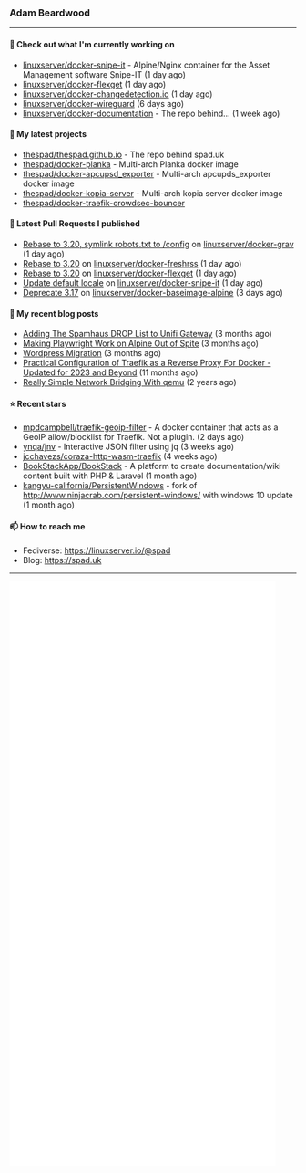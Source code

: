 ### Adam Beardwood
---
#### 👷 Check out what I'm currently working on

- [linuxserver/docker-snipe-it](https://github.com/linuxserver/docker-snipe-it) - Alpine/Nginx container for the Asset Management software Snipe-IT (1 day ago)
- [linuxserver/docker-flexget](https://github.com/linuxserver/docker-flexget) (1 day ago)
- [linuxserver/docker-changedetection.io](https://github.com/linuxserver/docker-changedetection.io) (1 day ago)
- [linuxserver/docker-wireguard](https://github.com/linuxserver/docker-wireguard) (6 days ago)
- [linuxserver/docker-documentation](https://github.com/linuxserver/docker-documentation) - The repo behind... (1 week ago)

#### 🌱 My latest projects

- [thespad/thespad.github.io](https://github.com/thespad/thespad.github.io) - The repo behind spad.uk
- [thespad/docker-planka](https://github.com/thespad/docker-planka) - Multi-arch Planka docker image
- [thespad/docker-apcupsd_exporter](https://github.com/thespad/docker-apcupsd_exporter) - Multi-arch apcupds_exporter docker image
- [thespad/docker-kopia-server](https://github.com/thespad/docker-kopia-server) - Multi-arch kopia server docker image 
- [thespad/docker-traefik-crowdsec-bouncer](https://github.com/thespad/docker-traefik-crowdsec-bouncer)

#### 🔨 Latest Pull Requests I published

- [Rebase to 3.20, symlink robots.txt to /config](https://github.com/linuxserver/docker-grav/pull/46) on [linuxserver/docker-grav](https://github.com/linuxserver/docker-grav) (1 day ago)
- [Rebase to 3.20](https://github.com/linuxserver/docker-freshrss/pull/67) on [linuxserver/docker-freshrss](https://github.com/linuxserver/docker-freshrss) (1 day ago)
- [Rebase to 3.20](https://github.com/linuxserver/docker-flexget/pull/9) on [linuxserver/docker-flexget](https://github.com/linuxserver/docker-flexget) (1 day ago)
- [Update default locale](https://github.com/linuxserver/docker-snipe-it/pull/72) on [linuxserver/docker-snipe-it](https://github.com/linuxserver/docker-snipe-it) (1 day ago)
- [Deprecate 3.17](https://github.com/linuxserver/docker-baseimage-alpine/pull/247) on [linuxserver/docker-baseimage-alpine](https://github.com/linuxserver/docker-baseimage-alpine) (3 days ago)

#### 📜 My recent blog posts

- [Adding The Spamhaus DROP List to Unifi Gateway](https://www.spad.uk/posts/adding-spamhaus-drop-list-to-unifi-gateway/) (3 months ago)
- [Making Playwright Work on Alpine Out of Spite](https://www.spad.uk/posts/making-playwright-work-on-alpine-out-of-spite/) (3 months ago)
- [Wordpress Migration](https://www.spad.uk/posts/wordpress-migration/) (3 months ago)
- [Practical Configuration of Traefik as a Reverse Proxy For Docker - Updated for 2023 and Beyond](https://www.spad.uk/posts/practical-configuration-of-traefik-as-a-reverse-proxy-for-docker-updated-for-2023/) (11 months ago)
- [Really Simple Network Bridging With qemu](https://www.spad.uk/posts/really-simple-network-bridging-with-qemu/) (2 years ago)

#### ⭐ Recent stars

- [mpdcampbell/traefik-geoip-filter](https://github.com/mpdcampbell/traefik-geoip-filter) - A docker container that acts as a GeoIP allow/blocklist for Traefik. Not a plugin. (2 days ago)
- [ynqa/jnv](https://github.com/ynqa/jnv) - Interactive JSON filter using jq (3 weeks ago)
- [jcchavezs/coraza-http-wasm-traefik](https://github.com/jcchavezs/coraza-http-wasm-traefik) (4 weeks ago)
- [BookStackApp/BookStack](https://github.com/BookStackApp/BookStack) - A platform to create documentation/wiki content built with PHP &amp; Laravel (1 month ago)
- [kangyu-california/PersistentWindows](https://github.com/kangyu-california/PersistentWindows) - fork of http://www.ninjacrab.com/persistent-windows/ with windows 10 update (1 month ago)

#### 📫 How to reach me
- Fediverse: https://linuxserver.io/@spad
- Blog: https://spad.uk
---
<img src="https://raw.githubusercontent.com/thespad/thespad/main/github-metrics.svg">
